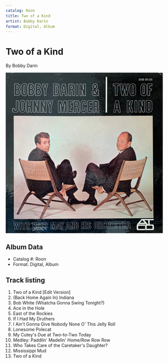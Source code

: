 ```yaml
---
catalog: Roon
title: Two of a Kind
artist: Bobby Darin
format: Digital, Album
---
```


# Two of a Kind

By Bobby Darin

![](../../assets/albumcovers/Bobby_Darin-Two_of_a_Kind.png)

## Album Data

- Catalog #: Roon
- Format: Digital, Album


## Track listing


1. Two of a Kind [Edit Version]
2. (Back Home Again In) Indiana
3. Bob White (Whatcha Gonna Swing Tonight?)
4. Ace in the Hole
5. East of the Rockies
6. If I Had My Druthers
7. I Ain't Gonna Give Nobody None O' This Jelly Roll
8. Lonesome Polecat
9. My Cutey's Due at Two-to-Two Today
10. Medley: Paddlin' Madelin' Home/Row Row Row
11. Who Takes Care of the Caretaker's Daughter?
12. Mississippi Mud
13. Two of a Kind

